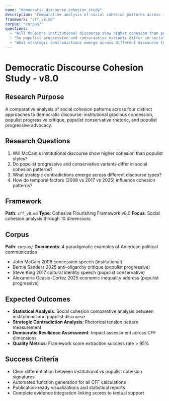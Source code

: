 ```yaml
---
name: "democratic_discourse_cohesion_study"
description: "Comparative analysis of social cohesion patterns across institutional and populist democratic discourse styles"
framework: "cff_v8.md"
corpus: "corpus/"
questions:
  - "Will McCain's institutional discourse show higher cohesion than populist styles?"
  - "Do populist progressive and conservative variants differ in social cohesion patterns?"
  - "What strategic contradictions emerge across different discourse types?"
---
```


# Democratic Discourse Cohesion Study - v8.0

## Research Purpose
A comparative analysis of social cohesion patterns across four distinct approaches to democratic discourse: institutional gracious concession, populist progressive critique, populist conservative rhetoric, and populist progressive advocacy.

## Research Questions
1. Will McCain's institutional discourse show higher cohesion than populist styles?
2. Do populist progressive and conservative variants differ in social cohesion patterns?
3. What strategic contradictions emerge across different discourse types?
4. How do temporal factors (2008 vs 2017 vs 2025) influence cohesion patterns?

## Framework
**Path**: `cff_v8.md`
**Type**: Cohesive Flourishing Framework v8.0
**Focus**: Social cohesion analysis through 10 dimensions

## Corpus
**Path**: `corpus/`
**Documents**: 4 paradigmatic examples of American political communication
- John McCain 2008 concession speech (institutional)
- Bernie Sanders 2025 anti-oligarchy critique (populist progressive)
- Steve King 2017 cultural identity speech (populist conservative)  
- Alexandria Ocasio-Cortez 2025 economic inequality address (populist progressive)

## Expected Outcomes
- **Statistical Analysis**: Social cohesion comparative analysis between institutional and populist discourse
- **Strategic Contradiction Analysis**: Rhetorical tension pattern measurement
- **Democratic Resilience Assessment**: Impact assessment across CFF dimensions
- **Quality Metrics**: Framework score extraction success rate > 95%

## Success Criteria
- Clear differentiation between institutional vs populist cohesion signatures
- Automated function generation for all CFF calculations
- Publication-ready visualizations and statistical reports
- Complete evidence integration linking scores to textual support
